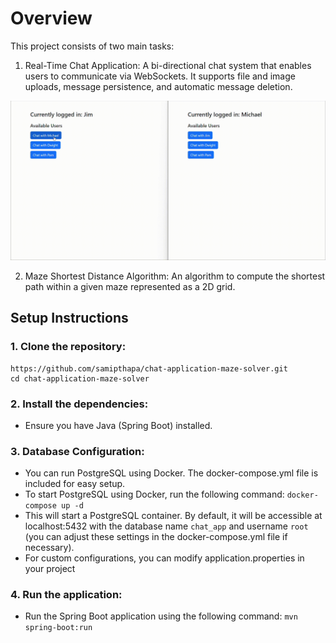 # Overview

This project consists of two main tasks:

1. Real-Time Chat Application: A bi-directional chat system that enables users to communicate via WebSockets. It supports file and image uploads, message persistence, and automatic message deletion.

![](./demo.gif)

2. Maze Shortest Distance Algorithm: An algorithm to compute the shortest path within a given maze represented as a 2D grid.

## Setup Instructions

### 1. Clone the repository:

```
https://github.com/samipthapa/chat-application-maze-solver.git
cd chat-application-maze-solver
```

### 2. Install the dependencies:
- Ensure you have Java (Spring Boot) installed.

### 3. Database Configuration:
- You can run PostgreSQL using Docker. The docker-compose.yml file is included for easy setup.
- To start PostgreSQL using Docker, run the following command:
``docker-compose up -d``
- This will start a PostgreSQL container. By default, it will be accessible at localhost:5432 with the database name `chat_app` and username `root` (you can adjust these settings in the docker-compose.yml file if necessary).
- For custom configurations, you can modify application.properties in your project

### 4. Run the application:
- Run the Spring Boot application using the following command:
```mvn spring-boot:run```